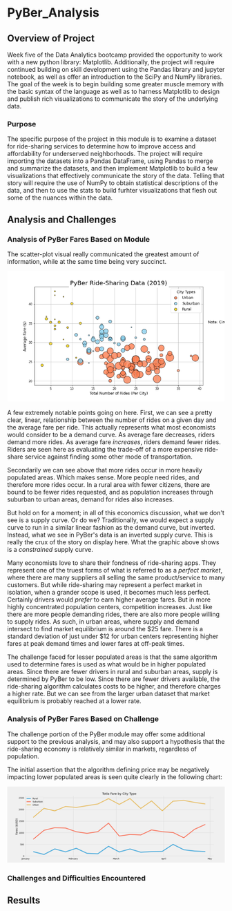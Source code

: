 # PyBer_Analysis

## Overview of Project
Week five of the Data Analytics bootcamp provided the opportunity to work with a new python library: Matplotlib. Additionally, the project will require continued building on skill development using the Pandas library and jupyter notebook, as well as offer an introduction to the SciPy and NumPy libraries. The goal of the week is to begin building some greater muscle memory with the basic syntax of the language as well as to harness Matplotlib to design and publish rich visualizations to communicate the story of the underlying data.

### Purpose
The specific purpose of the project in this module is to examine a dataset for ride-sharing services to determine how to improve access and affordability for underserved neighborhoods. The project will require importing the datasets into a Pandas DataFrame, using Pandas to merge and summarize the datasets, and then implement Matplotlib to build a few visualizations that effectively communicate the story of the data. Telling that story will require the use of NumPy to obtain statistical descriptions of the data, and then to use the stats to build furhter visualizations that flesh out some of the nuances within the data.

## Analysis and Challenges

### Analysis of PyBer Fares Based on Module
The scatter-plot visual really communicated the greatest amount of information, while at the same time being very succinct.
<p align="center">
  <img src="https://github.com/cb19weber/PyBer_Analysis/blob/main/analysis/Fig1.png" />
</p>
A few extremely notable points going on here. First, we can see a pretty clear, linear, relationship between the number of rides on a given day and the average fare per ride. This actually represents what most economists would consider to be a demand curve. As average fare decreases, riders demand more rides. As average fare <i>increases</i>, riders demand fewer rides. Riders are seen here as evaluating the trade-off of a more expensive ride-share service against finding some other mode of transportation.

Secondarily we can see above that more rides occur in more heavily populated areas. Which makes sense. More people need rides, and therefore more rides occur. In a rural area with fewer citizens, there are bound to be fewer rides requested, and as population increases through suburban to urban areas, demand for rides also increases.

But hold on for a moment; in all of this economics discussion, what we don't see is a supply curve. Or do we? Traditionally, we would expect a supply curve to run in a similar linear fashion as the demand curve, but inverted. Instead, what we see in PyBer's data is an inverted supply curve. This is really the crux of the story on display here. What the graphic above shows is a <i>constrained</i> supply curve.

Many economists love to share their fondness of ride-sharing apps. They represent one of the truest forms of what is referred to as a <i>perfect market</i>, where there are many suppliers all selling the same product/service to many customers. But while ride-sharing may represent a perfect market in isolation, when a grander scope is used, it becomes much less perfect. Certainly drivers would <i>prefer</i> to earn higher average fares. But in more highly concentrated population centers, competition increases. Just like there are more people demanding rides, there are also more people willing to supply rides. As such, in urban areas, where supply and demand intersect to find market equilibrium is around the $25 fare. There is a standard deviation of just under $12 for urban centers representing higher fares at peak demand times and lower fares at off-peak times.

The challenge faced for lesser populated areas is that the same algorithm used to determine fares is used as what would be in higher populated areas. Since there are fewer drivers in rural and suburban areas, supply is determined by PyBer to be low. Since there are fewer drivers available, the ride-sharing algorithm calculates costs to be higher, and therefore charges a higher rate. But we can see from the larger urban dataset that market equilibrium is probably reached at a lower rate.

### Analysis of PyBer Fares Based on Challenge
The challenge portion of the PyBer module may offer some additional support to the previous analysis, and may also support a hypothesis that the ride-sharing economy is relatively similar in markets, regardless of population.

The initial assertion that the algorithm defining price may be negatively impacting lower populated areas is seen quite clearly in the following chart:

<p align="center">
  <img src="https://github.com/cb19weber/PyBer_Analysis/blob/main/analysis/PyBer_fare_summary.png" />
</p>



### Challenges and Difficulties Encountered

## Results
